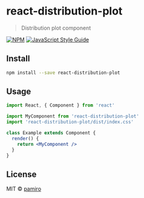 # react-distribution-plot

> Distribution plot component

[![NPM](https://img.shields.io/npm/v/react-distribution-plot.svg)](https://www.npmjs.com/package/react-distribution-plot) [![JavaScript Style Guide](https://img.shields.io/badge/code_style-standard-brightgreen.svg)](https://standardjs.com)

## Install

```bash
npm install --save react-distribution-plot
```

## Usage

```jsx
import React, { Component } from 'react'

import MyComponent from 'react-distribution-plot'
import 'react-distribution-plot/dist/index.css'

class Example extends Component {
  render() {
    return <MyComponent />
  }
}
```

## License

MIT © [pamiro](https://github.com/pamiro)
